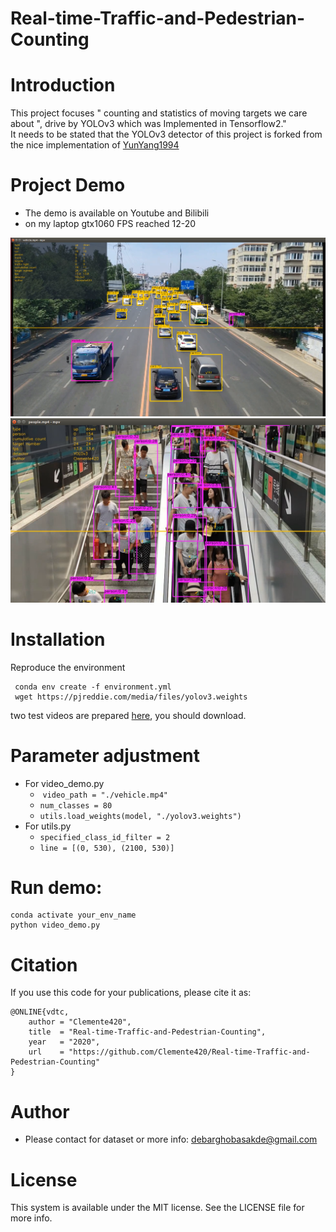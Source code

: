 # Real-time-Traffic-and-Pedestrian-Counting

<a name="0Zy34"></a>
# Introduction
This project focuses " counting and statistics of moving targets we care about ", drive by YOLOv3 which was Implemented in Tensorflow2."<br />It needs to be stated that the YOLOv3 detector of this project is forked from the nice implementation of [YunYang1994](https://github.com/YunYang1994/TensorFlow2.0-Examples/tree/master/4-Object_Detection/YOLOV3)
<a name="HbIRq"></a>
# Project Demo

- The demo is available on Youtube and Bilibili
- on my laptop gtx1060 FPS reached 12-20

 ![car](https://github.com/Clemente420/Real-time-Traffic-and-Pedestrian-Counting/blob/master/docs/car.png "car")
 ![person](https://github.com/Clemente420/Real-time-Traffic-and-Pedestrian-Counting/blob/master/docs/person.png "person")
 
<a name="fOSw7"></a>
# Installation
Reproduce the environment
```
 conda env create -f environment.yml
 wget https://pjreddie.com/media/files/yolov3.weights
```
two test videos are prepared [here](https://drive.google.com/drive/folders/16ZYObAm48Y0ImnCjtUIzeasyp2QaPphI?usp=sharing), you should download.<br />

<a name="qyyHA"></a>
# Parameter adjustment

- For video_demo.py
  -  `video_path = "./vehicle.mp4"`
  - `num_classes = 80`
  - `utils.load_weights(model, "./yolov3.weights")`
- For utils.py
  - `specified_class_id_filter = 2`
  - `line = [(0, 530), (2100, 530)]`
<a name="2YXn3"></a>
# Run demo:
```
conda activate your_env_name
python video_demo.py
```


<a name="DlQMB"></a>
# Citation
If you use this code for your publications, please cite it as:
```
@ONLINE{vdtc,
    author = "Clemente420",
    title  = "Real-time-Traffic-and-Pedestrian-Counting",
    year   = "2020",
    url    = "https://github.com/Clemente420/Real-time-Traffic-and-Pedestrian-Counting"
}
```
<a name="b8tek"></a>
# Author

- Please contact for dataset or more info: debarghobasakde@gmail.com
<a name="3Lk78"></a>
# License
This system is available under the MIT license. See the LICENSE file for more info.

